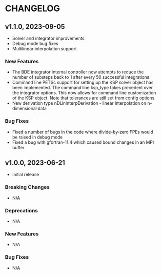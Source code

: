 # CHANGELOG

## v1.1.0, 2023-09-05

- Solver and integrator improvements
- Debug mode bug fixes
- Multilinear interpolation support

### New Features

- The BDE integrator internal controller now attempts to reduce the number of substeps back to 1 after every 50 successful integrations
- Command line PETSc support for setting up the KSP solver object has been implemented. The command line ksp_type takes precedent over the integrator options. This now allows for command line customization of the KSP object. Note that tolerances are still set from config options. 
- New derivation type nDLinInterpDerivation - linear interpolation on n-dimensional data

### Bug Fixes

- Fixed a number of bugs in the code where divide-by-zero FPEs would be raised in debug mode 
- Fixed a bug with gfortran-11.4 which caused bound changes in an MPI buffer

## v1.0.0, 2023-06-21

- Initial release

### Breaking Changes

- N/A

### Deprecations

- N/A

### New Features

- N/A

### Bug Fixes

- N/A